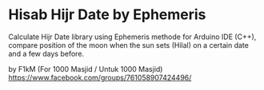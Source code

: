# Hisab Hijr Date by Ephemeris
Calculate Hijr Date library using Ephemeris methode for Arduino IDE (C++), compare position of the moon when the sun sets (Hilal) on a certain date and a few days before.

by F1kM (For 1000 Masjid / Untuk 1000 Masjid) https://www.facebook.com/groups/761058907424496/